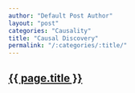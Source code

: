```yaml
---
author: "Default Post Author"
layout: "post"
categories: "Causality"
title: "Causal Discovery"
permalink: "/:categories/:title/"
---
```



## [{{ page.title }}](CausalDiscovery)